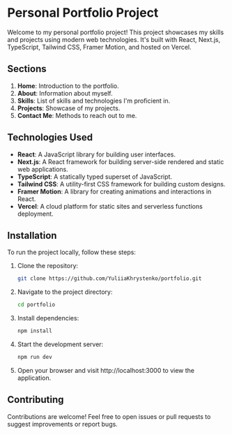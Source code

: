 # Personal Portfolio Project

Welcome to my personal portfolio project! This project showcases my skills and projects using modern web technologies. It's built with React, Next.js, TypeScript, Tailwind CSS, Framer Motion, and hosted on Vercel.

## Sections

1. **Home**: Introduction to the portfolio.
2. **About**: Information about myself.
3. **Skills**: List of skills and technologies I'm proficient in.
4. **Projects**: Showcase of my projects.
5. **Contact Me**: Methods to reach out to me.

## Technologies Used

- **React**: A JavaScript library for building user interfaces.
- **Next.js**: A React framework for building server-side rendered and static web applications.
- **TypeScript**: A statically typed superset of JavaScript.
- **Tailwind CSS**: A utility-first CSS framework for building custom designs.
- **Framer Motion**: A library for creating animations and interactions in React.
- **Vercel**: A cloud platform for static sites and serverless functions deployment.

## Installation

To run the project locally, follow these steps:

1. Clone the repository:

   ```bash
   git clone https://github.com/YuliiaKhrystenko/portfolio.git
   ```

2. Navigate to the project directory:

   ```bash
   cd portfolio
   ```

3. Install dependencies:

   ```bash
   npm install
   ```

4. Start the development server:

   ```bash
   npm run dev
   ```

5. Open your browser and visit http://localhost:3000 to view the application.

## Contributing

Contributions are welcome! Feel free to open issues or pull requests to suggest improvements or report bugs.
